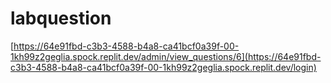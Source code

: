 # labquestion
[https://64e91fbd-c3b3-4588-b4a8-ca41bcf0a39f-00-1kh99z2geglia.spock.replit.dev/admin/view_questions/6](https://64e91fbd-c3b3-4588-b4a8-ca41bcf0a39f-00-1kh99z2geglia.spock.replit.dev/login)

